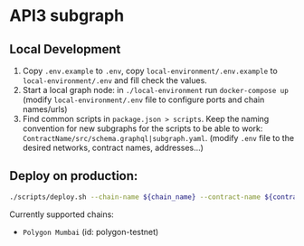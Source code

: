 # API3 subgraph

## Local Development

1. Copy `.env.example` to `.env`, copy `local-environment/.env.example` to `local-environment/.env` and fill check the values.
2. Start a local graph node:
   in `./local-environment` run `docker-compose up` (modify `local-environment/.env` file to configure ports and chain names/urls)
3. Find common scripts in `package.json > scripts`. Keep the naming convention for new subgraphs for the scripts to be able to work: `ContractName/src/schema.graphql|subgraph.yaml`. (modify `.env` file to the desired networks, contract names, addresses...)

## Deploy on production:

```bash
./scripts/deploy.sh --chain-name ${chain_name} --contract-name ${contract_name}
```

Currently supported chains:

- `Polygon Mumbai` (id: polygon-testnet)
